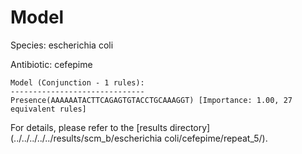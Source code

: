 
# Model

Species: escherichia coli

Antibiotic: cefepime

```
Model (Conjunction - 1 rules):
------------------------------
Presence(AAAAAATACTTCAGAGTGTACCTGCAAAGGT) [Importance: 1.00, 27 equivalent rules]

```

For details, please refer to the [results directory](../../../../../results/scm_b/escherichia coli/cefepime/repeat_5/).

